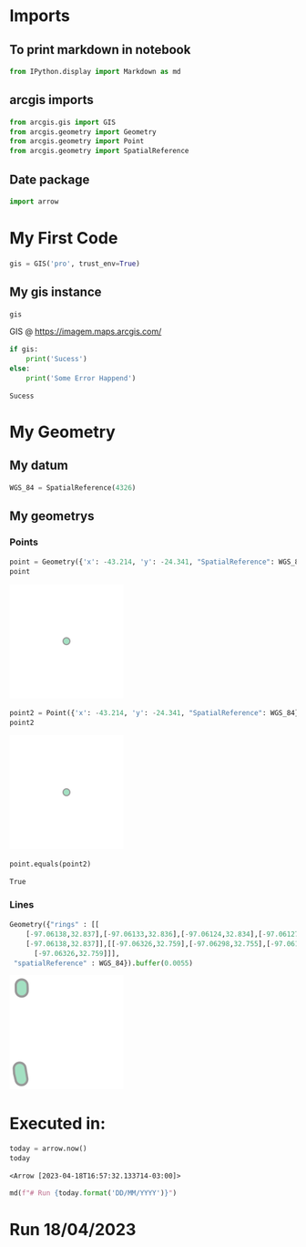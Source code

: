 # Imports

## To print markdown in notebook


```python
from IPython.display import Markdown as md
```

## arcgis imports


```python
from arcgis.gis import GIS
from arcgis.geometry import Geometry
from arcgis.geometry import Point
from arcgis.geometry import SpatialReference

```

## Date package


```python
import arrow
```

# My First Code


```python
gis = GIS('pro', trust_env=True)
```

## My gis instance


```python
gis
```




GIS @ <a href="https://imagem.maps.arcgis.com/">https://imagem.maps.arcgis.com/</a>




```python
if gis:
    print('Sucess')
else:
    print('Some Error Happend')
```

    Sucess
    

# My Geometry

## My datum


```python
WGS_84 = SpatialReference(4326)
```

## My geometrys

### Points


```python
point = Geometry({'x': -43.214, 'y': -24.341, "SpatialReference": WGS_84})
point
```




![svg](markdown_result_example_files/markdown_result_example_17_0.svg)




```python
point2 = Point({'x': -43.214, 'y': -24.341, "SpatialReference": WGS_84})
point2
```




![svg](markdown_result_example_files/markdown_result_example_18_0.svg)




```python
point.equals(point2)
```




    True



### Lines


```python
Geometry({"rings" : [[
    [-97.06138,32.837],[-97.06133,32.836],[-97.06124,32.834],[-97.06127,32.832],
    [-97.06138,32.837]],[[-97.06326,32.759],[-97.06298,32.755],[-97.06153,32.749],
      [-97.06326,32.759]]],
 "spatialReference" : WGS_84}).buffer(0.0055)
```




![svg](markdown_result_example_files/markdown_result_example_21_0.svg)



# Executed in:


```python
today = arrow.now()
today
```




    <Arrow [2023-04-18T16:57:32.133714-03:00]>




```python
md(f"# Run {today.format('DD/MM/YYYY')}")
```




# Run 18/04/2023


